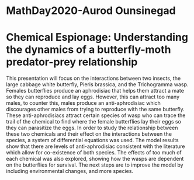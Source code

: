 # MathDay2020-Aurod Ounsinegad
# Chemical Espionage: Understanding the dynamics of a butterfly-moth predator-prey relationship

This presentation will focus on the interactions between two insects, the large cabbage white butterfly, Pieris brassica, and the Trichogramma wasp. Females butterflies produce an aphrodisiac that helps them attract a mate so they can reproduce and lay eggs. However, this can attract too many males, to counter this, males produce an anti-aphrodisiac which discourages other males from trying to reproduce with the same butterfly. These anti-aphrodisiacs attract certain species of wasp who can trace the trail of the chemical to find where the female butterflies lay their eggs so they can parasitize the eggs. In order to study the relationship between these two chemicals and their effect on the interactions between the species, a system of differential equations was used. The model results show that there are levels of anti-aphrodisiac consistent with the literature which allow for co-existence of both species. The effects of too much of each chemical was also explored, showing how the wasps are dependent on the butterflies for survival. The next steps are to improve the model by including environmental changes, and more species.
